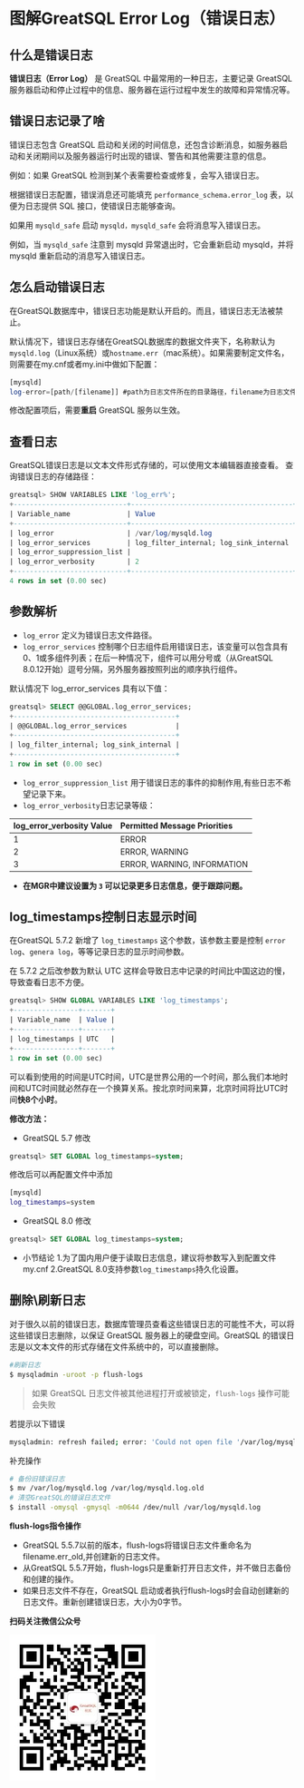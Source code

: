 # 图解GreatSQL Error Log（错误日志）

## 什么是错误日志

**错误日志（Error Log）** 是 GreatSQL 中最常用的一种日志，主要记录 GreatSQL 服务器启动和停止过程中的信息、服务器在运行过程中发生的故障和异常情况等。

## 错误日志记录了啥

错误日志包含 GreatSQL 启动和关闭的时间信息，还包含诊断消息，如服务器启动和关闭期间以及服务器运行时出现的错误、警告和其他需要注意的信息。

例如：如果 GreatSQL 检测到某个表需要检查或修复，会写入错误日志。

根据错误日志配置，错误消息还可能填充 `performance_schema.error_log` 表，以便为日志提供 SQL 接口，使错误日志能够查询。

如果用 `mysqld_safe` 启动 `mysqld，mysqld_safe` 会将消息写入错误日志。

例如，当 `mysqld_safe` 注意到 mysqld 异常退出时，它会重新启动 mysqld，并将 mysqld 重新启动的消息写入错误日志。

## 怎么启动错误日志

在GreatSQL数据库中，错误日志功能是默认开启的。而且，错误日志无法被禁止。

默认情况下，错误日志存储在GreatSQL数据库的数据文件夹下，名称默认为`mysqld.log`（Linux系统）或`hostname.err`（mac系统）。如果需要制定文件名，则需要在my.cnf或者my.ini中做如下配置：

```sql
[mysqld]
log-error=[path/[filename]] #path为日志文件所在的目录路径，filename为日志文件名
```

修改配置项后，需要**重启** GreatSQL 服务以生效。

## 查看日志

GreatSQL错误日志是以文本文件形式存储的，可以使用文本编辑器直接查看。
查询错误日志的存储路径：

```sql
greatsql> SHOW VARIABLES LIKE 'log_err%';
+----------------------------+----------------------------------------+
| Variable_name              | Value                                  |
+----------------------------+----------------------------------------+
| log_error                  | /var/log/mysqld.log                     |
| log_error_services         | log_filter_internal; log_sink_internal |
| log_error_suppression_list |                                        |
| log_error_verbosity        | 2                                      |
+----------------------------+----------------------------------------+
4 rows in set (0.00 sec)
```

## 参数解析

- `log_error` 定义为错误日志文件路径。
- `log_error_services` 控制哪个日志组件启用错误日志，该变量可以包含具有0、1或多组件列表；在后一种情况下，组件可以用分号或（从GreatSQL 8.0.12开始）逗号分隔，另外服务器按照列出的顺序执行组件。

默认情况下 log_error_services 具有以下值：

```sql
greatsql> SELECT @@GLOBAL.log_error_services;
+----------------------------------------+
| @@GLOBAL.log_error_services            |
+----------------------------------------+
| log_filter_internal; log_sink_internal |
+----------------------------------------+
1 row in set (0.00 sec)
```

- `log_error_suppression_list` 用于错误日志的事件的抑制作用,有些日志不希望记录下来。
- `log_error_verbosity`日志记录等级：

| log_error_verbosity Value | Permitted Message Priorities |
| :------------------------ | :--------------------------- |
| 1                         | ERROR                        |
| 2                         | ERROR, WARNING               |
| 3                         | ERROR, WARNING, INFORMATION  |

- **在MGR中建议设置为 `3` 可以记录更多日志信息，便于跟踪问题。**

## log_timestamps控制日志显示时间

在GreatSQL 5.7.2 新增了 `log_timestamps` 这个参数，该参数主要是控制 `error log`、`genera log`，等等记录日志的显示时间参数。

在 5.7.2 之后改参数为默认 UTC 这样会导致日志中记录的时间比中国这边的慢，导致查看日志不方便。

```sql
greatsql> SHOW GLOBAL VARIABLES LIKE 'log_timestamps';
+----------------+-------+
| Variable_name  | Value |
+----------------+-------+
| log_timestamps | UTC   |
+----------------+-------+
1 row in set (0.00 sec)
```

可以看到使用的时间是UTC时间，UTC是世界公用的一个时间，那么我们本地时间和UTC时间就必然存在一个换算关系。按北京时间来算，北京时间将比UTC时间**快8个小时**。

**修改方法：**

- GreatSQL 5.7 修改


```sql
greatsql> SET GLOBAL log_timestamps=system;
```

  修改后可以再配置文件中添加

  ```bash
  [mysqld]
  log_timestamps=system
  ```

- GreatSQL 8.0 修改

```sql
greatsql> SET GLOBAL log_timestamps=system;
```

- 小节结论
  1.为了国内用户便于读取日志信息，建议将参数写入到配置文件my.cnf
  2.GreatSQL 8.0支持参数`log_timestamps`持久化设置。

## 删除\刷新日志

对于很久以前的错误日志，数据库管理员查看这些错误日志的可能性不大，可以将这些错误日志删除，以保证 GreatSQL 服务器上的硬盘空间。GreatSQL 的错误日志是以文本文件的形式存储在文件系统中的，可以直接删除。

```bash
#刷新日志
$ mysqladmin -uroot -p flush-logs
```

> 如果 GreatSQL 日志文件被其他进程打开或被锁定，`flush-logs` 操作可能会失败

若提示以下错误

```bash
mysqladmin: refresh failed; error: 'Could not open file '/var/log/mysqld.log' for error logging.'
```

补充操作

```bash
# 备份旧错误日志
$ mv /var/log/mysqld.log /var/log/mysqld.log.old
# 清空GreatSQL的错误日志文件
$ install -omysql -gmysql -m0644 /dev/null /var/log/mysqld.log
```

**flush-logs指令操作**

- GreatSQL 5.5.7以前的版本，flush-logs将错误日志文件重命名为filename.err_old,并创建新的日志文件。
- 从GreatSQL 5.5.7开始，flush-logs只是重新打开日志文件，并不做日志备份和创建的操作。
- 如果日志文件不存在，GreatSQL 启动或者执行flush-logs时会自动创建新的日志文件。重新创建错误日志，大小为0字节。


**扫码关注微信公众号**

![greatsql-wx](../greatsql-wx.jpg)

